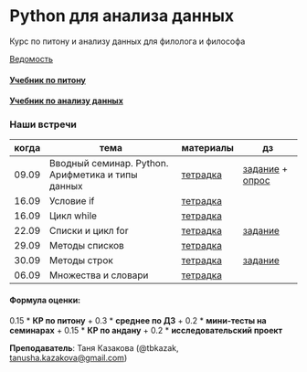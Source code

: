 # Python для анализа данных

Курс по питону и анализу данных для филолога и философа

[Ведомость](https://docs.google.com/spreadsheets/d/1UPYKmbIIMYooy7m4CO-TMsMVk-JaeyHUoIJ68nZTZxQ/edit?usp=sharing)

#### [Учебник по питону](https://edu.hse.ru/course/view.php?id=133389)
#### [Учебник по анализу данных](https://edu.hse.ru/course/view.php?id=136231)

### Наши встречи
|когда|тема|материалы|дз|
|---|---|---|---|
|09.09|Вводный семинар. Python. Арифметика и типы данных| [тетрадка](https://github.com/tbkazakova/python-datan_2023_minor/blob/main/sem/230909_python_intro_arithmetic.ipynb)|[задание](https://github.com/tbkazakova/python-datan_2023_minor/blob/main/HW/HW1.ipynb) + [опрос](https://forms.gle/UbNtY9HHbRBaSz9KA)|
|16.09|Условие if| [тетрадка](https://github.com/tbkazakova/python-datan_2023_minor/blob/main/sem/230916_ifelsebool.ipynb)||
|16.09|Цикл while| [тетрадка](https://github.com/tbkazakova/python-datan_2023_minor/blob/main/sem/230916_while.ipynb)||
|22.09|Списки и цикл for| [тетрадка](https://github.com/tbkazakova/python-datan_2023_minor/blob/main/sem/230922_listfor.ipynb)|[задание](https://github.com/tbkazakova/python-datan_2023_minor/blob/main/HW/HW2.ipynb)|
|29.09|Методы списков| [тетрадка](https://github.com/tbkazakova/python-datan_2023_minor/blob/main/sem/230929_methods.ipynb)||
|30.09|Методы строк| [тетрадка](https://github.com/tbkazakova/python-datan_2023_minor/blob/main/sem/230930_strmethods.ipynb)|[задание](https://github.com/tbkazakova/python-datan_2023_minor/blob/main/HW/HW3.ipynb)|
|06.09|Множества и словари| [тетрадка](https://github.com/tbkazakova/python-datan_2023_minor/blob/main/sem/231006_setdict.ipynb)||


#### Формула оценки:
0.15 * **КР по питону** + 0.3 * **среднее по ДЗ** + 0.2 * **мини-тесты на семинарах** + 0.15 * **КР по андану** + 0.2 * **исследовательский проект**

**Преподаватель**: Таня Казакова (@tbkazak, tanusha.kazakova@gmail.com)
